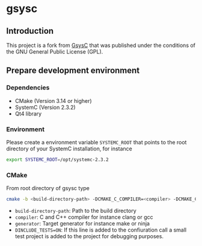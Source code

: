 # gsysc

## Introduction

This project is a fork from [GsysC](https://fameibl.de/file.php?doc=content/projects/gsysc&lang=en "GsysC") that was published under the conditions of the GNU General Public License (GPL).

## Prepare development environment

### Dependencies

- CMake (Version 3.14 or higher)
- SystemC (Version 2.3.2)
- Qt4 library

### Environment

Please create a environment variable `SYSTEMC_ROOT` that points to the root directory of your SystemC installation, for instance

```bash
export SYSTEMC_ROOT=/opt/systemc-2.3.2
```
### CMake

From root directory of gsysc type

```bash
cmake -b <build-directory-path> -DCMAKE_C_COMPILER=<compiler> -DCMAKE_CXX_COMPILER=<compiler> -DINCLUDE_TESTS=ON -G <generator>
```

- `build-directory-path`: Path to the build directory
- `compiler`: C and C++ compiler for instance clang or gcc
- `generator`: Target generator for instance make or ninja
- `DINCLUDE_TESTS=ON`: If this line is added to the confiuration call a small test project is added to the project for debugging purposes.
